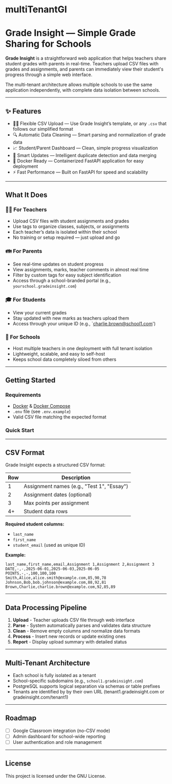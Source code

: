 # multiTenantGI

# Grade Insight — Simple Grade Sharing for Schools

**Grade Insight** is a straightforward web application that helps teachers share student grades with parents in real-time. Teachers upload CSV files with grades and assignments, and parents can immediately view their student's progress through a simple web interface.

The multi-tenant architecture allows multiple schools to use the same application independently, with complete data isolation between schools.

---

## ✨ Features

- 🧑🏫 Flexible CSV Upload — Use Grade Insight’s template, or any `.csv` that follows our simplified format
- 🔍 Automatic Data Cleaning — Smart parsing and normalization of grade data
- 📈 Student/Parent Dashboard — Clean, simple progress visualization
- 🔄 Smart Updates — Intelligent duplicate detection and data merging
- 🐳 Docker Ready — Containerized FastAPI application for easy deployment
- ⚡ Fast Performance — Built on FastAPI for speed and scalability

---

## What It Does

### 🧑‍🏫 For Teachers
- Upload CSV files with student assignments and grades
- Use tags to organize classes, subjects, or assignments
- Each teacher’s data is isolated within their school
- No training or setup required — just upload and go

### 👪 For Parents
- See real-time updates on student progress
- View assignments, marks, teacher comments in almost real time
- Filter by custom tags for easy subject identification
- Access through a school-branded portal (e.g., `yourschool.gradeinsight.com`)

### 🎓 For Students
- View your current grades 
- Stay updated with new marks as teachers upload them
- Access through your unique ID (e.g., `charlie.brown@school1.com')

### 🏫 For Schools
- Host multiple teachers in one deployment with full tenant isolation
- Lightweight, scalable, and easy to self-host
- Keeps school data completely siloed from others

---

## Getting Started

### Requirements
- [Docker](https://www.docker.com/) & [Docker Compose](https://docs.docker.com/compose/)
- `.env` file (see `.env.example`)
- Valid CSV file matching the expected format

### Quick Start

---

## CSV Format

Grade Insight expects a structured CSV format:

| Row | Description                                  |
|-----|----------------------------------------------|
| 1   | Assignment names (e.g., "Test 1", "Essay")    |
| 2   | Assignment dates (optional)                  |
| 3   | Max points per assignment                    |
| 4+  | Student data rows                            |

**Required student columns:**
- `last_name`
- `first_name`
- `student_email` (used as unique ID)

**Example:**

```csv
last_name,first_name,email,Assignment 1,Assignment 2,Assignment 3
DATE,-,-,2025-06-01,2025-06-03,2025-06-05
POINTS,-,-,100,100,100
Smith,Alice,alice.smith@example.com,85,90,78
Johnson,Bob,bob.johnson@example.com,88,92,81
Brown,Charlie,charlie.brown@example.com,92,85,89
```
---

## Data Processing Pipeline

1. **Upload** - Teacher uploads CSV file through web interface
2. **Parse** - System automatically parses and validates data structure
3. **Clean** - Remove empty columns and normalize data formats
4. **Process** - Insert new records or update existing ones
5. **Report** - Display upload summary with detailed status

---

## Multi-Tenant Architecture

- Each school is fully isolated as a tenant
- School-specific subdomains (e.g., `school1.gradeinsight.com`)
- PostgreSQL supports logical separation via schemas or table prefixes
- Tenants are identified by by their own URL (tenant1.gradeinsight.com or gradeinsight.com/tenant1)
---

## Roadmap

- [ ] Google Classroom integration (no-CSV mode)
- [ ] Admin dashboard for school-wide reporting
- [ ] User authentication and role management

---

## License

This project is licensed under the GNU License.
